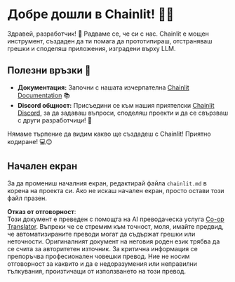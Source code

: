<!--
CO_OP_TRANSLATOR_METADATA:
{
  "original_hash": "c49526c7abc56b0b5f1e835c1739f18e",
  "translation_date": "2025-07-12T13:55:41+00:00",
  "source_file": "11-mcp/code_samples/github-mcp/chainlit.md",
  "language_code": "bg"
}
-->
# Добре дошли в Chainlit! 🚀🤖

Здравей, разработчик! 👋 Радваме се, че си с нас. Chainlit е мощен инструмент, създаден да ти помага да прототипираш, отстраняваш грешки и споделяш приложения, изградени върху LLM.

## Полезни връзки 🔗

- **Документация:** Започни с нашата изчерпателна [Chainlit Documentation](https://docs.chainlit.io) 📚  
- **Discord общност:** Присъедини се към нашия приятелски [Chainlit Discord](https://discord.gg/k73SQ3FyUh), за да задаваш въпроси, споделяш проекти и да се свързваш с други разработчици! 💬

Нямаме търпение да видим какво ще създадеш с Chainlit! Приятно кодиране! 💻😊

## Начален екран

За да промениш началния екран, редактирай файла `chainlit.md` в корена на проекта си. Ако не искаш начален екран, просто остави този файл празен.

**Отказ от отговорност**:  
Този документ е преведен с помощта на AI преводаческа услуга [Co-op Translator](https://github.com/Azure/co-op-translator). Въпреки че се стремим към точност, моля, имайте предвид, че автоматизираните преводи могат да съдържат грешки или неточности. Оригиналният документ на неговия роден език трябва да се счита за авторитетен източник. За критична информация се препоръчва професионален човешки превод. Ние не носим отговорност за каквито и да е недоразумения или неправилни тълкувания, произтичащи от използването на този превод.